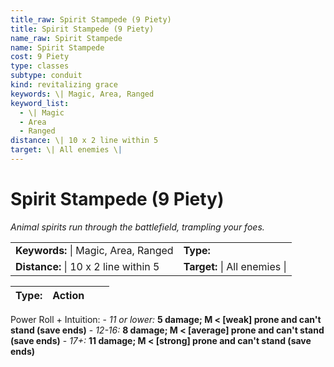 ```yaml
---
title_raw: Spirit Stampede (9 Piety)
title: Spirit Stampede (9 Piety)
name_raw: Spirit Stampede
name: Spirit Stampede
cost: 9 Piety
type: classes
subtype: conduit
kind: revitalizing grace
keywords: \| Magic, Area, Ranged
keyword_list:
  - \| Magic
  - Area
  - Ranged
distance: \| 10 x 2 line within 5
target: \| All enemies \|
---
```


# Spirit Stampede (9 Piety)

*Animal spirits run through the battlefield, trampling your foes.*

|                                       |                               |
| :------------------------------------ | :---------------------------- |
| **Keywords:** \| Magic, Area, Ranged  | **Type:**                     |
| **Distance:** \| 10 x 2 line within 5 | **Target:** \| All enemies \| |

| **Type:** | Action |     |     |
| --------- | ------ | --- | --- |

Power Roll + Intuition: - *11 or lower:* **5 damage; M \< \[weak\] prone and can't stand (save ends)** - *12-16:* **8 damage; M \< \[average\] prone and can't stand (save ends)** - *17+:* **11 damage; M \< \[strong\] prone and can't stand (save ends)**

